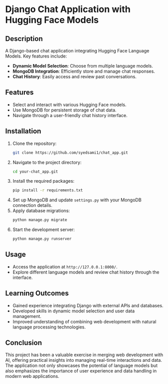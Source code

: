 # Django Chat Application with Hugging Face Models

## Description

A Django-based chat application integrating Hugging Face Language Models. Key features include:

- **Dynamic Model Selection**: Choose from multiple language models.
- **MongoDB Integration**: Efficiently store and manage chat responses.
- **Chat History**: Easily access and review past conversations.

## Features

- Select and interact with various Hugging Face models.
- Use MongoDB for persistent storage of chat data.
- Navigate through a user-friendly chat history interface.

## Installation

1. Clone the repository:
    ```bash
    git clone https://github.com/syedsami1/chat_app.git
    ```
2. Navigate to the project directory:
    ```bash
    cd your-chat_app.git
    ```
3. Install the required packages:
    ```bash
    pip install -r requirements.txt
    ```
4. Set up MongoDB and update `settings.py` with your MongoDB connection details.
5. Apply database migrations:
    ```bash
    python manage.py migrate
    ```
6. Start the development server:
    ```bash
    python manage.py runserver
    ```

## Usage

- Access the application at `http://127.0.0.1:8000/`.
- Explore different language models and review chat history through the interface.

## Learning Outcomes

- Gained experience integrating Django with external APIs and databases.
- Developed skills in dynamic model selection and user data management.
- Improved understanding of combining web development with natural language processing technologies.

## Conclusion

This project has been a valuable exercise in merging web development with AI, offering practical insights into managing real-time interactions and data. The application not only showcases the potential of language models but also emphasizes the importance of user experience and data handling in modern web applications.

